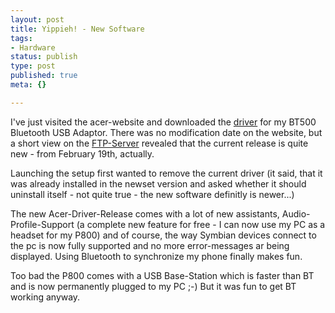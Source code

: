 ```yaml
---
layout: post
title: Yippieh! - New Software
tags:
- Hardware
status: publish
type: post
published: true
meta: {}

---
```

I've just visited the acer-website and downloaded the <a href="ftp://ftp.support.acer-euro.com/wireless/bluetooth/acer/usb-bt500/bt500_1327.exe">driver</a> for my BT500 Bluetooth USB Adaptor. There was no modification date on the website, but a short view on the <a href="ftp://ftp.support.acer-euro.com/wireless/bluetooth/acer/usb-bt500/">FTP-Server</a> revealed that the current release is quite new - from February 19th, actually.

Launching the setup first wanted to remove the current driver (it said, that it was already installed in the newset version and asked whether it should uninstall itself - not quite true - the new software definitly is newer...)

The new Acer-Driver-Release comes with a lot of new assistants, Audio-Profile-Support (a complete new feature for free - I can now use my PC as a headset for my P800) and of course, the way Symbian devices connect to the pc is now fully supported and no more error-messages ar being displayed. Using Bluetooth to synchronize my phone finally makes fun.

Too bad the P800 comes with a USB Base-Station which is faster than BT and is now permanently plugged to my PC ;-) But it was fun to get BT working anyway.
